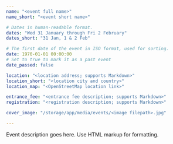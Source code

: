 ```yaml
---
name: "<event full name>"
name_short: "<event short name>"

# Dates in human-readable format.
dates: "Wed 31 January through Fri 2 February"
dates_short: "31 Jan, 1 & 2 Feb"

# The first date of the event in ISO format, used for sorting.
date: 1970-01-01 00:00:00
# Set to true to mark it as a past event
date_passed: false

location: "<location address; supports Markdown>"
location_short: "<location city and country>"
location_map: "<OpenStreetMap location link>"

entrance_fee: "<entrance fee description; supports Markdown>"
registration: "<registration description; supports Markdown>"

cover_image: "/storage/app/media/events/<image filepath>.jpg"

---
```


Event description goes here. Use HTML markup for formatting.
